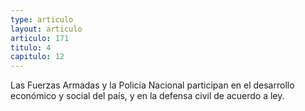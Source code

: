 ```yaml
---
type: articulo
layout: articulo
articulo: 171
titulo: 4
capitulo: 12
---
```

Las Fuerzas Armadas y la Policía Nacional participan en el desarrollo económico y social del país, y en la defensa civil de acuerdo a ley.